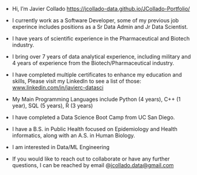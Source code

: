 - Hi, I’m Javier Collado
https://jcollado-data.github.io/JCollado-Portfolio/
-   I currently work as a Software Developer, some of my previous job experince includes positions as a Sr Data Admin and Jr Data Scientist.
-   I have years of scientific experience in the Pharmaceutical and Biotech industry. 
-   I bring over 7 years of data analytical experience, including military and 4 years of experience from the Biotech/Pharmaceutical industry.
-   I have completed multiple certificates to enhance my education and skills, Please visit my LinkedIn to see a list of those: www.linkedin.com/in/javierc-datasci

-   My Main Programming Languages include Python (4 years), C++ (1 year), SQL (5 years), R (3 years)
-   I have completed a Data Science Boot Camp from UC San Diego.
-   I have a B.S. in Public Health focused on Epidemiology and Health informatics, along with an A.S. in Human Biology.
-   I am interested in Data/ML Engineering
-   If you would like to reach out to collaborate or have any further questions, I can be reached by email @jcollado.data@gmail.com

<!---
JCollado-Data/JCollado-Data is a ✨ special ✨ repository because its `README.md` (this file) appears on your GitHub profile.
You can click the Preview link to take a look at your changes.
--->
